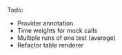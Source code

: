 Todo:

+ Provider annotation
+ Time weights for mock calls
+ Multiple runs of one test (average)
+ Refactor table renderer
